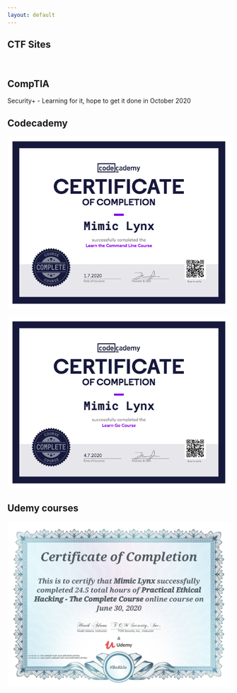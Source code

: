 ```yaml
---
layout: default
---
```

## CTF Sites
<script src="https://tryhackme.com/badge/68342"></script> <script src="https://www.hackthebox.eu/badge/326651"></script>
<br>

## CompTIA

Security+ - Learning for it, hope to get it done in October 2020


## Codecademy 

![bash](assets/img/Codecademy_bash.png)

![go](assets/img/Codecademy_go.png)

## Udemy courses

![hacking101](assets/img/UC-acfb4a81-2a21-4caf-af39-2fa61a10104a.jpg)
